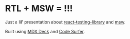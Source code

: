 # RTL + MSW = !!!

Just a lil' presentation about [react-testing-library](https://testing-library.com/docs/react-testing-library/intro/) and [msw](https://mswjs.io/docs/).

Built using [MDX Deck](https://github.com/jxnblk/mdx-deck) and [Code Surfer](https://codesurfer.pomb.us/).
